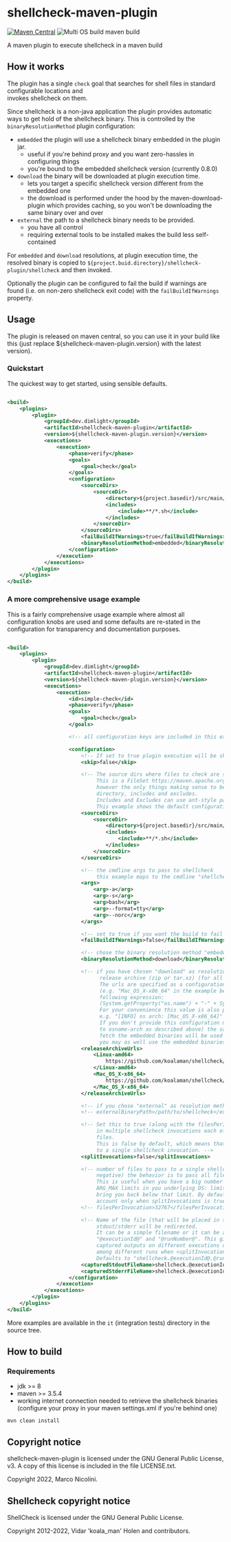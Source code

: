 # shellcheck-maven-plugin

[![Maven Central](https://maven-badges.herokuapp.com/maven-central/dev.dimlight/shellcheck-maven-plugin/badge.svg)](https://maven-badges.herokuapp.com/maven-central/dev.dimlight/shellcheck-maven-plugin)
![Multi OS build maven build](https://github.com/marco-nicolini/shellcheck-maven-plugin/actions/workflows/maven.yml/badge.svg)

A maven plugin to execute shellcheck in a maven build

## How it works

The plugin has a single `check` goal that searches for shell files in standard configurable locations and \
invokes shellcheck on them.

Since shellcheck is a non-java application the plugin provides automatic ways to get hold of the shellcheck binary. This
is controlled by the `binaryResolutionMethod` plugin configuration:

* `embedded` the plugin will use a shellcheck binary embedded in the plugin jar.
    * useful if you're behind proxy and you want zero-hassles in configuring things
    * you're bound to the embedded shellcheck version (currently 0.8.0)
* `download` the binary will be downloaded at plugin execution time.
    * lets you target a specific shellcheck version different from the embedded one
    * the download is performed under the hood by the maven-download-plugin which provides caching, so you won't be
      downloading the same binary over and over
* `external` the path to a shellcheck binary needs to be provided.
    * you have all control
    * requiring external tools to be installed makes the build less self-contained

For `embedded` and `download` resolutions, at plugin execution time, the resolved binary is copied
to `${project.buid.directory}/shellcheck-plugin/shellcheck` and then invoked.

Optionally the plugin can be configured to fail the build if warnings are found (i.e. on non-zero shellcheck exit code)
with the `failBuildIfWarnings` property.

## Usage

The plugin is released on maven central, so you can use it in your build like this (just replace
${shellcheck-maven-plugin.version} with the latest version).

### Quickstart

The quickest way to get started, using sensible defaults.

```xml

<build>
    <plugins>
        <plugin>
            <groupId>dev.dimlight</groupId>
            <artifactId>shellcheck-maven-plugin</artifactId>
            <version>${shellcheck-maven-plugin.version}</version>
            <executions>
                <execution>
                    <phase>verify</phase>
                    <goals>
                        <goal>check</goal>
                    </goals>
                    <configuration>
                        <sourceDirs>
                            <sourceDir>
                                <directory>${project.basedir}/src/main/sh</directory>
                                <includes>
                                    <include>**/*.sh</include>
                                </includes>
                            </sourceDir>
                        </sourceDirs>
                        <failBuildIfWarnings>true</failBuildIfWarnings>
                        <binaryResolutionMethod>embedded</binaryResolutionMethod>
                    </configuration>
                </execution>
            </executions>
        </plugin>
    </plugins>
</build>
```

### A more comprehensive usage example

This is a fairly comprehensive usage example where almost all configuration knobs are used and some defaults are
re-stated in the configuration for transparency and documentation purposes.

```xml

<build>
    <plugins>
        <plugin>
            <groupId>dev.dimlight</groupId>
            <artifactId>shellcheck-maven-plugin</artifactId>
            <version>${shellcheck-maven-plugin.version}</version>
            <executions>
                <execution>
                    <id>simple-check</id>
                    <phase>verify</phase>
                    <goals>
                        <goal>check</goal>
                    </goals>

                    <!-- all configuration keys are included in this example -->

                    <configuration>
                        <!-- If set to true plugin execution will be skipped (you can also use the property skip.shellcheck) -->
                        <skip>false</skip>

                        <!-- The source dirs where files to check are searched.
                             This is a FileSet https://maven.apache.org/shared/file-management/fileset.html
                             however the only things making sense to be specified here are:
                             directory, includes and excludes.
                             Includes and Excludes can use ant-style patterns.
                             This example shows the default configuration -->
                        <sourceDirs>
                            <sourceDir>
                                <directory>${project.basedir}/src/main/sh</directory>
                                <includes>
                                    <include>**/*.sh</include>
                                </includes>
                            </sourceDir>
                        </sourceDirs>

                        <!-- the cmdline args to pass to shellcheck 
                             this example maps to the cmdline "shellcheck -a -s bash --format=tty --norc" -->
                        <args>
                            <arg>-a</arg>
                            <arg>-s</arg>
                            <arg>bash</arg>
                            <arg>--format=tty</arg>
                            <arg>--norc</arg>
                        </args>

                        <!-- set to true if you want the build to fail when you have warnings -->
                        <failBuildIfWarnings>false</failBuildIfWarnings>

                        <!-- chose the binary resolution method "embedded", "download" or "external" -->
                        <binaryResolutionMethod>download</binaryResolutionMethod>

                        <!-- if you have chosen "download" as resolution method, you may also provide the url of the shellcheck
                              release archive (zip or tar.xz) (for all os/arch you're building on) to be used at plugin execution time.
                              The urls are specified as a configuration map, where the exact key for an architecture 
                              (e.g. "Mac_OS_X-x86_64" in the example below) must match what your jvm returns for the 
                              following expression:
                              (System.getProperty("os.name") + "-" + System.getProperty("os.arch")).replace(" ", "_")
                              For your convenience this value is also printed by the plugin almost at start:
                              e.g. "[INFO] os arch: [Mac_OS_X-x86_64]"
                              If you don't provide this configuration map at all (or if you don't provide an exact match
                              to osname-arch as described above) the same url that was used to 
                              fetch the embedded binaries will be used instead. However, at that point
                              you may as well use the embedded binaries -->
                        <releaseArchiveUrls>
                            <Linux-amd64>
                                https://github.com/koalaman/shellcheck/releases/download/v0.8.0/shellcheck-v0.8.0.linux.x86_64.tar.xz
                            </Linux-amd64>
                            <Mac_OS_X-x86_64>
                                https://github.com/koalaman/shellcheck/releases/download/v0.8.0/shellcheck-v0.8.0.darwin.x86_64.tar.xz
                            </Mac_OS_X-x86_64>
                        </releaseArchiveUrls>

                        <!-- if you chose "external" as resolution method you need also to provide the "externalBinaryPath" -->
                        <!-- externalBinaryPath>/path/to/shellcheck</externalBinaryPath -->

                        <!-- Set this to true (along with the filesPerInvocation parameter) to split the check the files 
                             in multiple shellcheck invocations each of which will check at maximum <filesPerInvocation>
                             files.
                             This is false by default, which means that all files to check are passed as args
                             to a single shellcheck invocation. -->
                        <splitInvocations>false</splitInvocations>

                        <!-- number of files to pass to a single shellcheck invocation. If not specified (or when 0 or
                             negative) the behavior is to pass all files to a single shellcheck invocation.
                             This is useful when you have a big number of files to check and you're hitting the 
                             ARG_MAX limits in you underlying OS: limiting the number of files per invocation can 
                             bring you back below that limit. By default equals to Short.MAX_VALUE, taken into
                             account only when splitInvocations is true -->
                        <!-- filesPerInvocation>32767</filesPerInvocation -->

                        <!-- Name of the file (that will be placed in the plugin output directory) where the shellcheck 
                             stdout/stderr will be redirected.
                             It can be a simple filename or it can be a "template name" including the placeholders 
                             "@executionId@" and "@runNumber@". This gives you the flexibility to discriminate 
                             captured outputs on different executions on the same plugin definition (or to discriminate
                             among different runs when <splitInvocations> is true.) 
                             Defaults to "shellcheck.@executionId@.@runNumber@.stderr" -->
                        <capturedStdoutFileName>shellcheck.@executionId@.stdout</capturedStdoutFileName>
                        <capturedStderrFileName>shellcheck.@executionId@.stderr</capturedStderrFileName>
                    </configuration>
                </execution>
            </executions>
        </plugin>
    </plugins>
</build>
```

More examples are available in the `it` (integration tests) directory in the source tree.

## How to build

### Requirements

* jdk >= 8
* maven >= 3.5.4
* working internet connection needed to retrieve the shellcheck binaries (configure your proxy in your maven
  settings.xml if you're behind one)

```
mvn clean install
```

## Copyright notice

shellcheck-maven-plugin is licensed under the GNU General Public License, v3. A copy of this license is included in the
file LICENSE.txt.

Copyright 2022, Marco Nicolini.

## Shellcheck copyright notice

ShellCheck is licensed under the GNU General Public License.

Copyright 2012-2022, Vidar 'koala_man' Holen and contributors.